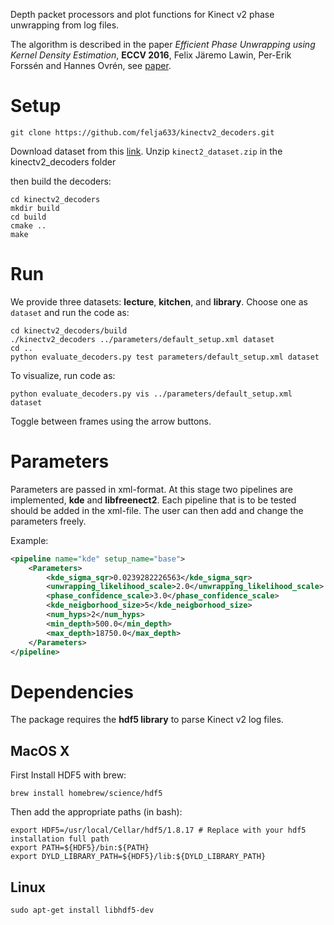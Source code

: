 Depth packet processors and plot functions for Kinect v2 phase unwrapping from log files.

The algorithm is described in the paper *Efficient Phase Unwrapping using Kernel
Density Estimation*, **ECCV 2016**, Felix Järemo Lawin, Per-Erik Forssén and Hannes Ovrén, see [paper](https://arxiv.org/abs/1608.05209). 

# Setup
```
git clone https://github.com/felja633/kinectv2_decoders.git
```
Download dataset from this [link](https://drive.google.com/file/d/1Jx_hAFySJvfQEWI6PJGpOPVrjKzxg6hK/view?usp=share_link).
Unzip `kinect2_dataset.zip` in the kinectv2_decoders folder

then build the decoders:

```
cd kinectv2_decoders
mkdir build
cd build
cmake ..
make
```

# Run
We provide three datasets: **lecture**, **kitchen**, and **library**. Choose one as `dataset` and run the code as: 
```
cd kinectv2_decoders/build
./kinectv2_decoders ../parameters/default_setup.xml dataset
cd ..
python evaluate_decoders.py test parameters/default_setup.xml dataset
```

To visualize, run code as:
```
python evaluate_decoders.py vis ../parameters/default_setup.xml dataset
```
Toggle between frames using the arrow buttons.

# Parameters
Parameters are passed in xml-format. At this stage two pipelines are implemented, 
**kde** and **libfreenect2**. Each pipeline that is to be tested should be added in the xml-file.
The user can then add and change the parameters freely.

Example:
```xml
<pipeline name="kde" setup_name="base">
    <Parameters>
        <kde_sigma_sqr>0.0239282226563</kde_sigma_sqr>
        <unwrapping_likelihood_scale>2.0</unwrapping_likelihood_scale>
        <phase_confidence_scale>3.0</phase_confidence_scale>
        <kde_neigborhood_size>5</kde_neigborhood_size>
        <num_hyps>2</num_hyps>
        <min_depth>500.0</min_depth>
        <max_depth>18750.0</max_depth>
    </Parameters>
</pipeline>
```
# Dependencies

The package requires the **hdf5 library** to parse Kinect v2 log files.

## MacOS X

First Install HDF5 with brew:
~~~~
brew install homebrew/science/hdf5
~~~~
Then add the appropriate paths (in bash):
~~~~
export HDF5=/usr/local/Cellar/hdf5/1.8.17 # Replace with your hdf5 installation full path
export PATH=${HDF5}/bin:${PATH}
export DYLD_LIBRARY_PATH=${HDF5}/lib:${DYLD_LIBRARY_PATH}
~~~~

## Linux
~~~~
sudo apt-get install libhdf5-dev
~~~~
